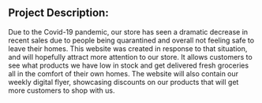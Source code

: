 ## Project Description:

Due to the Covid-19 pandemic, our store has seen a dramatic decrease in recent sales due to people being quarantined and overall not feeling safe to leave their homes.
This website was created in response to that situation, and will hopefully attract more attention to our store. 
It allows customers to see what products we have low in stock and get delivered fresh groceries all in the comfort of their own homes. 
The website will also contain our weekly digital flyer, showcasing discounts on our products that will get more customers to shop with us.
